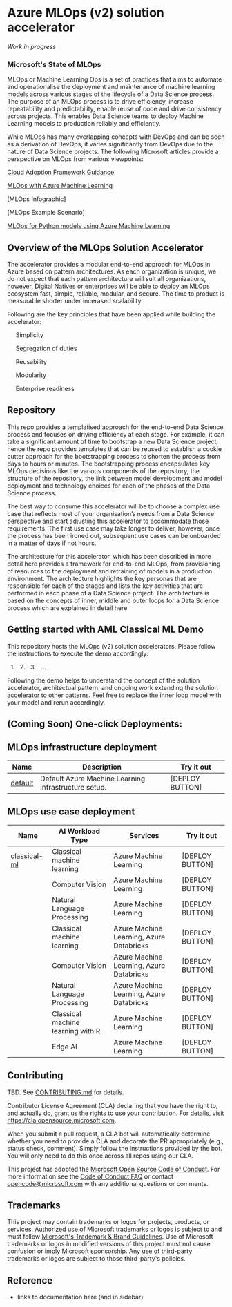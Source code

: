 # Azure MLOps (v2) solution accelerator

_Work in progress_

### Microsoft's State of MLOps 

MLOps or Machine Learning Ops is a set of practices that aims to automate and operationalise the deployment and maintenance of machine learning models across various stages of the lifecycle of a Data Science process. The purpose of an MLOps process is to drive efficiency, increase repeatability and predictability, enable reuse of code and drive consistency across projects. This enables Data Science teams to deploy Machine Learning models to production reliably and efficiently.  

While MLOps has many overlapping concepts with DevOps and can be seen as a derivation of DevOps, it varies significantly from DevOps due to the nature of Data Science projects. The following Microsoft articles provide a perspective on MLOps from various viewpoints: 

[Cloud Adoption Framework Guidance](https://docs.microsoft.com/en-us/azure/cloud-adoption-framework/ready/azure-best-practices/ai-machine-learning-mlops) 

[MLOps with Azure Machine Learning](https://docs.microsoft.com/en-us/azure/machine-learning/concept-model-management-and-deployment) 

[MLOps Infographic] 

[MLOps Example Scenario] 

[MLOps for Python models using Azure Machine Learning](https://docs.microsoft.com/en-us/azure/architecture/reference-architectures/ai/mlops-python) 


## Overview of the MLOps Solution Accelerator 

The accelerator provides a modular end-to-end approach for MLOps in Azure based on pattern architectures. As each organization is unique, we do not expect that each pattern architecture will suit all organizations, however, Digital Natives or enterprises will be able to deploy an MLOps ecosystem fast, simple, reliable, modular, and secure. The time to product is measurable shorter under incerased scalability.

Following are the key principles that have been applied while building the accelerator: 

&nbsp;&nbsp;&nbsp;&nbsp;&nbsp;Simplicity 
  
&nbsp;&nbsp;&nbsp;&nbsp;&nbsp;Segregation of duties 
  
&nbsp;&nbsp;&nbsp;&nbsp;&nbsp;Reusability 
  
&nbsp;&nbsp;&nbsp;&nbsp;&nbsp;Modularity
  
&nbsp;&nbsp;&nbsp;&nbsp;&nbsp;Enterprise readiness 


## Repository 

This repo provides a templatised approach for the end-to-end Data Science process and focuses on driving efficiency at each stage. For example, it can take a significant amount of time to bootstrap a new Data Science project, hence the repo provides templates that can be reused to establish a cookie cutter approach for the bootstrapping process to shorten the process from days to hours or minutes. The bootstrapping process encapsulates key MLOps decisions like the various components of the repository, the structure of the repository, the link between model development and model deployment and technology choices for each of the phases of the Data Science process.   

The best way to consume this accelerator will be to choose a complex use case that reflects most of your organisation’s needs from a Data Science perspective and start adjusting this accelerator to accommodate those requirements. The first use case may take longer to deliver, however, once the process has been ironed out, subsequent use cases can be onboarded in a matter of days if not hours.  

The architecture for this accelerator, which has been described in more detail here <insert hyperlink> provides a framework for end-to-end MLOps, from provisioning of resources to the deployment and retraining of models in a production environment. The architecture highlights the key personas that are responsible for each of the stages and lists the key activities that are performed in each phase of a Data Science project. The architecture is based on the concepts of inner, middle and outer loops for a Data Science process which are explained in detail here <insert hyperlink> 


## Getting started with AML Classical ML Demo
  
This repository hosts the MLOps (v2) solution accelerators. Please follow the instructions to execute the demo accordingly:
  
&nbsp;&nbsp;1.
&nbsp;&nbsp;2.
&nbsp;&nbsp;3.
&nbsp;&nbsp;...

Following the demo helps to understand the concept of the solution accelerator, architectual pattern, and ongoing work extending the solution accelerator to other patterns. Feel free to replace the inner loop model with your model and rerun accordingly.

  
## (Coming Soon) One-click Deployments:
  
## MLOps infrastructure deployment

| Name                                                    | Description                                          | Try it out      |
| ------------------------------------------------------- | ---------------------------------------------------- | --------------- |
| [default](https://github.com/Azure/mlops-infra-default) | Default Azure Machine Learning infrastructure setup. | [DEPLOY BUTTON] |

## MLOps use case deployment

| Name                                                                | AI Workload Type                   | Services                                 | Try it out      |
|-------------------------------------------------------------------- | -----------------------------------| ---------------------------------------- | --------------- |
| [classical-ml](https://github.com/Azure/mlops-project-classical-ml) | Classical machine learning         | Azure Machine Learning                   | [DEPLOY BUTTON] |
|                                                                     | Computer Vision                    | Azure Machine Learning                   | [DEPLOY BUTTON] |
|                                                                     | Natural Language Processing        | Azure Machine Learning                   | [DEPLOY BUTTON] |
|                                                                     | Classical machine learning         | Azure Machine Learning, Azure Databricks | [DEPLOY BUTTON] |
|                                                                     | Computer Vision                    | Azure Machine Learning, Azure Databricks | [DEPLOY BUTTON] |
|                                                                     | Natural Language Processing        | Azure Machine Learning, Azure Databricks | [DEPLOY BUTTON] |
|                                                                     | Classical machine learning with R  | Azure Machine Learning                   | [DEPLOY BUTTON] |  
|                                                                     | Edge AI                            | Azure Machine Learning                   | [DEPLOY BUTTON] |  


## Contributing

TBD. See [CONTRIBUTING.md](CONTRIBUTING.md) for details.

Contributor License Agreement (CLA) declaring that you have the right to, and actually do, grant us
the rights to use your contribution. For details, visit https://cla.opensource.microsoft.com.

When you submit a pull request, a CLA bot will automatically determine whether you need to provide
a CLA and decorate the PR appropriately (e.g., status check, comment). Simply follow the instructions
provided by the bot. You will only need to do this once across all repos using our CLA.

This project has adopted the [Microsoft Open Source Code of Conduct](https://opensource.microsoft.com/codeofconduct/).
For more information see the [Code of Conduct FAQ](https://opensource.microsoft.com/codeofconduct/faq/) or
contact [opencode@microsoft.com](mailto:opencode@microsoft.com) with any additional questions or comments.


## Trademarks

This project may contain trademarks or logos for projects, products, or services. Authorized use of Microsoft
trademarks or logos is subject to and must follow
[Microsoft's Trademark & Brand Guidelines](https://www.microsoft.com/legal/intellectualproperty/trademarks/usage/general).
Use of Microsoft trademarks or logos in modified versions of this project must not cause confusion or imply Microsoft sponsorship.
Any use of third-party trademarks or logos are subject to those third-party's policies.
  
 
## Reference

- links to documentation here (and in sidebar)
